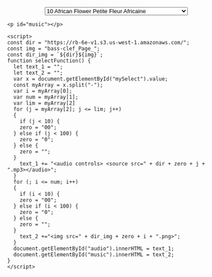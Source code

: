 <style>
    #tune_select {
  margin: auto;
  text-align: center;
    }
    #audio {
  margin-top: 10px;
    }
</style>
<body onload="selectFunction()">
      <div id='tune_select'>
      <select id="mySelect" onchange="selectFunction()">
        <option value="10-10-241">10 African Flower Petite Fleur Africaine</option>
<option value="11-11-241">11 Afro Blue</option>
<option value="12-12-241">12 Afternoon In Paris</option>
<option value="13-13-3">13 Airegin🎵</option>
<option value="14-15-2">14 Água De Beber Water To Drink🎵</option>
<option value="16-16-241">16 Alfie</option>
<option value="17-17-4">17 Alice In Wonderland🎵</option>
<option value="18-18-241">18 All Blues</option>
<option value="19-19-241">19 All By Myself</option>
<option value="20-20-6">20 All Of Me🎵</option>
<option value="21-21-7">21 All Of You🎵</option>
<option value="22-22-8">22 All The Things You Are🎵</option>
<option value="23-23-241">23 Always</option>
<option value="24-25-9">24 Alright Okay You Win🎵</option>
<option value="26-27-241">26 Ana Maria</option>
<option value="28-28-10">28 Angel Eyes🎵</option>
<option value="29-29-11">29 Anthropology🎵</option>
<option value="30-31-241">30 Apple Honey</option>
<option value="32-32-12">32 April In Paris🎵</option>
<option value="33-33-241">33 April Joy</option>
<option value="34-35-241">34 Arise Her Eyes</option>
<option value="36-36-241">36 Armageddon</option>
<option value="37-37-13">37 Au Privave🎵</option>
<option value="38-38-14">38 Autumn In New York🎵</option>
<option value="39-39-15">39 Autumn Leaves🎵</option>
<option value="40-40-241">40 Beautiful Love</option>
<option value="41-41-241">41 Beauty And The Beast</option>
<option value="42-42-16">42 Bessies Blues🎵</option>
<option value="43-43-17">43 Bewitched🎵</option>
<option value="44-44-241">44 Big Nick</option>
<option value="45-45-18">45 Black Coffee🎵</option>
<option value="46-46-241">46 Black Diamond</option>
<option value="47-47-241">47 Black Narcissus</option>
<option value="48-48-241">48 Black Nile</option>
<option value="49-49-19">49 Black Orpheus🎵</option>
<option value="50-50-241">50 Blue Bossa</option>
<option value="51-51-20">51 Blue In Green🎵</option>
<option value="52-52-241">52 Blue Monk</option>
<option value="53-53-21">53 The Blue Room🎵</option>
<option value="54-54-22">54 Blue Train Blue Trane🎵</option>
<option value="55-55-23">55 Blues For Alice🎵</option>
<option value="56-56-24">56 Bluesette🎵</option>
<option value="57-57-25">57 Body And Soul🎵</option>
<option value="58-58-26">58 Boplicity Be Bop Lives🎵</option>
<option value="59-59-27">59 Bright Size Life🎵</option>
<option value="60-60-241">60 Broad Way Blues</option>
<option value="61-61-28">61 Broadway🎵</option>
<option value="62-62-29">62 But Beautiful🎵</option>
<option value="63-63-241">63 Butterfly</option>
<option value="64-64-241">64 Byrd Like</option>
<option value="65-65-241">65 Cest Si Bon</option>
<option value="66-66-31">66 Call Me🎵</option>
<option value="67-67-30">67 Call Me Irresponsible🎵</option>
<option value="68-68-32">68 Cant Help Lovin Dat Man🎵</option>
<option value="69-69-241">69 Central Park West</option>
<option value="70-71-33">70 Captain Marvel🎵</option>
<option value="72-72-34">72 Ceora🎵</option>
<option value="73-73-241">73 Chelsea Bells</option>
<option value="74-75-35">74 Chega De Saudade No More Blues🎵</option>
<option value="76-76-36">76 Chelsea Bridge🎵</option>
<option value="77-77-37">77 Cherokee Indian Love Song🎵</option>
<option value="78-78-38">78 Cherry Pink And Apple Blossom White🎵</option>
<option value="79-79-39">79 A Child Is Born🎵</option>
<option value="80-80-241">80 Chippie</option>
<option value="81-81-40">81 Chitlins Con Carne🎵</option>
<option value="82-82-41">82 Come Sunday🎵</option>
<option value="83-83-241">83 Como En Vietnam</option>
<option value="84-85-42">84 Con Alma🎵</option>
<option value="86-86-43">86 Conception🎵</option>
<option value="87-87-44">87 Confirmation🎵</option>
<option value="88-88-241">88 Contemplation</option>
<option value="89-89-241">89 Coral</option>
<option value="90-90-45">90 Cotton Tail🎵</option>
<option value="91-91-241">91 Could It Be You</option>
<option value="92-92-46">92 Countdown🎵</option>
<option value="93-93-241">93 Crescent</option>
<option value="94-94-241">94 Crystal Silence</option>
<option value="95-95-47">95 D Natural Blues🎵</option>
<option value="96-97-241">96 Daahoud</option>
<option value="98-98-49">98 Dancing On The Ceiling🎵</option>
<option value="99-99-50">99 Darn That Dream🎵</option>
<option value="100-100-241">100 Day Waves</option>
<option value="101-101-241">101 Days And Nights Waiting</option>
<option value="102-102-51">102 Dear Old Stockholm🎵</option>
<option value="103-103-52">103 Dearly Beloved🎵</option>
<option value="104-104-241">104 Dedicated To You</option>
<option value="105-105-54">105 Detour Ahead🎵</option>
<option value="106-107-241">106 Deluge</option>
<option value="108-109-53">108 Desafinado🎵</option>
<option value="110-111-241">110 Desert Air</option>
<option value="112-112-55">112 Dexterity🎵</option>
<option value="113-113-56">113 Dizzy Atmosphere🎵</option>
<option value="114-115-48">114 Django🎵</option>
<option value="116-117-241">116 Doin The Pig</option>
<option value="118-118-241">118 Dolores</option>
<option value="119-119-57">119 Dolphin Dance🎵</option>
<option value="120-120-241">120 Domino Biscuit</option>
<option value="121-121-58">121 Dont Blame Me🎵</option>
<option value="122-122-59">122 Dont Get Around Much Anymore🎵</option>
<option value="123-123-60">123 Donna Lee🎵</option>
<option value="124-124-241">124 Dream A Little Dream Of Me</option>
<option value="125-125-61">125 Dreamsville🎵</option>
<option value="126-126-63">126 Easter Parade🎵</option>
<option value="127-127-64">127 Easy Living🎵</option>
<option value="128-128-65">128 Easy To Love Youd Be So Easy To Love🎵</option>
<option value="129-129-241">129 Ecclusiastics</option>
<option value="130-130-241">130 Eighty One</option>
<option value="131-131-241">131 El Gaucho</option>
<option value="132-132-66">132 Epistrophy🎵</option>
<option value="133-133-67">133 Equinox🎵</option>
<option value="134-134-241">134 Equipoise</option>
<option value="135-135-62">135 E.S.P.🎵</option>
<option value="136-136-241">136 Fall</option>
<option value="137-137-241">137 Falling Grace</option>
<option value="138-138-68">138 Falling In Love With Love🎵</option>
<option value="139-139-241">139 Fee-Fi-Fo-Fum</option>
<option value="140-140-69">140 A Fine Romance🎵</option>
<option value="141-141-1">141 500 Miles High🎵</option>
<option value="142-142-241">142 502 Blues</option>
<option value="143-143-241">143 Follow Your Heart</option>
<option value="144-144-70">144 Footprints🎵</option>
<option value="145-145-71">145 For All We Know🎵</option>
<option value="146-146-72">146 For Heavens Sake🎵</option>
<option value="147-147-73">147 I Love You For Sentimental Reasons🎵</option>
<option value="148-148-241">148 Forest Flower</option>
<option value="149-149-75">149 Four🎵</option>
<option value="150-150-74">150 Four On Six🎵</option>
<option value="151-151-76">151 Freddie Freeloader🎵</option>
<option value="152-152-241">152 Freedom Jazz Dance</option>
<option value="153-153-78">153 Gee Baby Aint I Good To You🎵</option>
<option value="154-155-77">154 Full House🎵</option>
<option value="156-156-241">156 Gemini</option>
<option value="157-157-79">157 Giant Steps🎵</option>
<option value="158-158-80">158 The Girl From Ipanema Garôta De Ipanema🎵</option>
<option value="159-159-241">159 Glorias Step</option>
<option value="160-160-81">160 God Bless The Child🎵</option>
<option value="161-161-241">161 Golden Lady</option>
<option value="162-163-241">162 Good Evening Mr. And Mrs. America</option>
<option value="164-164-241">164 Grand Central</option>
<option value="165-165-241">165 The Green Mountains</option>
<option value="166-166-82">166 Groovin High🎵</option>
<option value="167-167-241">167 Grow Your Own</option>
<option value="168-168-83">168 Guilty🎵</option>
<option value="169-169-84">169 Gypsy In My Soul🎵</option>
<option value="170-171-85">170 Half Nelson🎵</option>
<option value="172-172-86">172 Have You Met Miss Jones🎵</option>
<option value="173-173-241">173 Heaven</option>
<option value="174-174-241">174 Heebie Jeebies</option>
<option value="175-175-88">175 Heres That Rainy Day🎵</option>
<option value="176-177-87">176 Hello Young Lovers🎵</option>
<option value="178-178-89">178 Hot Toddy🎵</option>
<option value="179-179-241">179 House Of Jade</option>
<option value="180-180-90">180 How High The Moon🎵</option>
<option value="181-181-91">181 How Insensitive Insensatez🎵</option>
<option value="182-182-241">182 How My Heart Sings</option>
<option value="183-183-241">183 Hullo Bolinas</option>
<option value="184-184-92">184 I Cant Get Started🎵</option>
<option value="185-185-93">185 I Cant Give You Anything But Love🎵</option>
<option value="186-186-94">186 I Could Write A Book🎵</option>
<option value="187-187-95">187 I Got It Bad And That Aint Good🎵</option>
<option value="188-188-96">188 I Let A Song Go Out Of My Heart🎵</option>
<option value="189-189-97">189 I Love Paris🎵</option>
<option value="190-190-98">190 I Love You🎵</option>
<option value="191-191-99">191 I Mean You🎵</option>
<option value="192-193-100">192 I Remember Clifford🎵</option>
<option value="194-194-241">194 I Should Care</option>
<option value="195-195-241">195 I Wish I Knew How It Would Feel To Be Free</option>
<option value="196-196-101">196 Ill Never Smile Again🎵</option>
<option value="197-197-102">197 Ill Remember April🎵</option>
<option value="198-199-241">198 Im All Smiles</option>
<option value="200-200-103">200 Im Beginning To See The Light🎵</option>
<option value="201-201-241">201 Im Your Pal</option>
<option value="202-203-241">202 Icarus</option>
<option value="204-204-241">204 If You Never Come To Me Inutil Paisagem</option>
<option value="205-205-104">205 Impressions🎵</option>
<option value="206-206-105">206 In A Mellow Tone🎵</option>
<option value="207-207-106">207 In A Sentimental Mood🎵</option>
<option value="208-209-107">208 In The Mood🎵</option>
<option value="210-210-108">210 In The Wee Small Hours Of The Morning🎵</option>
<option value="211-211-241">211 In Your Quiet Place</option>
<option value="212-212-109">212 The Inch Worm🎵</option>
<option value="213-213-241">213 Indian Lady</option>
<option value="214-214-241">214 Inner Urge</option>
<option value="215-215-241">215 Interplay</option>
<option value="216-216-241">216 The Intrepid Fox</option>
<option value="217-217-110">217 Invitation🎵</option>
<option value="218-218-241">218 Iris</option>
<option value="219-219-112">219 Isnt It Romantic🎵</option>
<option value="220-221-111">220 Is You Is Or Is You Aint Ma Baby🎵</option>
<option value="222-222-241">222 Isotope</option>
<option value="223-223-113">223 Israel🎵</option>
<option value="224-224-114">224 It Dont Mean A Thing If It Aint Got That Swing🎵</option>
<option value="225-225-115">225 Its Easy To Remember🎵</option>
<option value="226-226-241">226 Jelly Roll</option>
<option value="227-227-116">227 Jordu🎵</option>
<option value="228-228-241">228 Journey To Recife</option>
<option value="229-229-241">229 Joy Spring</option>
<option value="230-230-117">230 Juju🎵</option>
<option value="231-231-118">231 June In January🎵</option>
<option value="232-233-241">232 Jump Monk</option>
<option value="234-234-119">234 Just One More Chance🎵</option>
<option value="235-235-120">235 Lady Bird🎵</option>
<option value="236-237-241">236 Kelo</option>
<option value="238-238-121">238 Lady Sings The Blues🎵</option>
<option value="239-239-122">239 Lament🎵</option>
<option value="240-240-241">240 Las Vegas Tango</option>
<option value="241-241-123">241 Lazy Bird🎵</option>
<option value="242-242-124">242 Lazy River🎵</option>
<option value="243-243-125">243 Like Someone In Love🎵</option>
<option value="244-244-126">244 Limehouse Blues🎵</option>
<option value="245-245-127">245 Little Boat O Barquinho🎵</option>
<option value="246-247-241">246 Lines And Spaces</option>
<option value="248-249-241">248 Litha</option>
<option value="250-250-128">250 Little Waltz🎵</option>
<option value="251-251-129">251 Long Ago And Far Away🎵</option>
<option value="252-252-241">252 Lonnies Lament</option>
<option value="253-253-241">253 Look To The Sky</option>
<option value="254-254-130">254 Love Is The Sweetest Thing🎵</option>
<option value="255-255-131">255 Lucky Southern🎵</option>
<option value="256-256-132">256 Lullaby Of Birdland🎵</option>
<option value="257-257-241">257 The Magician In You</option>
<option value="258-259-133">258 Lush Life🎵</option>
<option value="260-260-134">260 Mahjong🎵</option>
<option value="261-261-135">261 Maiden Voyage🎵</option>
<option value="262-263-136">262 A Man And A Woman🎵</option>
<option value="264-265-241">264 Man In The Green Shirt</option>
<option value="266-266-137">266 Meditation Meditacao🎵</option>
<option value="267-267-241">267 Memories Of Tomorrow</option>
<option value="268-268-241">268 Michelle</option>
<option value="269-269-241">269 Midnight Mood</option>
<option value="270-271-241">270 Midwestern Nights Dream</option>
<option value="272-272-138">272 Milano🎵</option>
<option value="273-273-241">273 Minority</option>
<option value="274-274-241">274 Miss Ann</option>
<option value="275-275-241">275 Missouri Uncompromised</option>
<option value="276-276-143">276 Mr. P.C.🎵</option>
<option value="277-277-139">277 Misty🎵</option>
<option value="278-278-241">278 Miyako</option>
<option value="279-279-141">279 Mood Indigo🎵</option>
<option value="280-281-140">280 Moments Notice🎵</option>
<option value="282-282-241">282 Moonchild</option>
<option value="283-283-142">283 The Most Beautiful Girl In The World🎵</option>
<option value="284-284-241">284 My Buddy</option>
<option value="285-285-144">285 My Favorite Things🎵</option>
<option value="286-286-145">286 My Foolish Heart🎵</option>
<option value="287-287-146">287 My Funny Valentine🎵</option>
<option value="288-288-147">288 My One And Only Love🎵</option>
<option value="289-289-148">289 My Romance🎵</option>
<option value="290-290-149">290 My Shining Hour🎵</option>
<option value="291-291-150">291 My Ship🎵</option>
<option value="292-292-151">292 My Way🎵</option>
<option value="293-293-152">293 Naima Niema🎵</option>
<option value="294-295-241">294 Mysterious Traveller</option>
<option value="296-296-153">296 Nardis🎵</option>
<option value="297-297-154">297 Nefertiti🎵</option>
<option value="298-298-155">298 Never Will I Marry🎵</option>
<option value="299-299-156">299 Nicas Dream🎵</option>
<option value="300-300-157">300 Night Dreamer🎵</option>
<option value="301-301-158">301 The Night Has A Thousand Eyes🎵</option>
<option value="302-302-159">302 A Night In Tunisia🎵</option>
<option value="303-303-241">303 Nobody Knows You When Youre Down And Out</option>
<option value="304-305-160">304 Night Train🎵</option>
<option value="306-306-241">306 Nostalgia In Times Square</option>
<option value="307-307-161">307 Nuages🎵</option>
<option value="308-308-241">308 The Old Man From The Old Country</option>
<option value="309-309-162">309 Oleo🎵</option>
<option value="310-310-241">310 Oliloqui Valley</option>
<option value="311-311-163">311 Once I Loved Amor Em Paz Love In Peace🎵</option>
<option value="312-312-164">312 Once In Love With Amy🎵</option>
<option value="313-313-241">313 One Finger Snap</option>
<option value="314-314-165">314 One Note Samba Samba De Uma Nota So🎵</option>
<option value="315-315-166">315 Only Trust Your Heart🎵</option>
<option value="316-316-241">316 Orbits</option>
<option value="317-317-167">317 Ornithology🎵</option>
<option value="318-318-168">318 Out Of Nowhere🎵</option>
<option value="319-319-169">319 Paper Doll🎵</option>
<option value="320-320-170">320 Passion Dance🎵</option>
<option value="321-321-241">321 Passion Flower</option>
<option value="322-322-171">322 Peace🎵</option>
<option value="323-323-241">323 Peggys Blue Skylight</option>
<option value="324-324-172">324 Pent Up House🎵</option>
<option value="325-325-241">325 Penthouse Serenade</option>
<option value="326-326-173">326 Peris Scope🎵</option>
<option value="327-327-241">327 Pfrancing</option>
<option value="328-328-241">328 Pinocchio</option>
<option value="329-329-241">329 Pithecanthropus Erectus</option>
<option value="330-330-241">330 Portsmouth Figurations</option>
<option value="331-331-174">331 Prelude To A Kiss🎵</option>
<option value="332-332-241">332 Prince Of Darkness</option>
<option value="333-333-241">333 P.S. I Love You</option>
<option value="334-334-241">334 Pussy Cat Dues</option>
<option value="335-335-175">335 Quiet Nights Of Quiet Stars Corcovado🎵</option>
<option value="336-336-241">336 Quiet Now</option>
<option value="337-337-176">337 Recorda Me🎵</option>
<option value="338-339-177">338 Red Clay🎵</option>
<option value="340-340-241">340 Reflections</option>
<option value="341-341-241">341 Ring Dem Bells</option>
<option value="342-343-241">342 Reincarnation Of A Lovebird</option>
<option value="344-344-178">344 Road Song🎵</option>
<option value="345-345-241">345 Round Midnight</option>
<option value="346-347-179">346 Ruby My Dear🎵</option>
<option value="348-348-241">348 The Saga Of Harrison Crabfeathers</option>
<option value="349-349-180">349 Satin Doll🎵</option>
<option value="350-350-241">350 Scotch And Soda</option>
<option value="351-351-181">351 Scrapple From The Apple🎵</option>
<option value="352-353-241">352 Sea Journey</option>
<option value="354-354-182">354 Seven Come Eleven🎵</option>
<option value="355-355-184">355 Sidewinder🎵</option>
<option value="356-357-241">356 Seven Steps To Heaven</option>
<option value="358-358-241">358 Silver Hollow</option>
<option value="359-359-241">359 Sirabhorn</option>
<option value="360-361-241">360 Skating In Central Park</option>
<option value="362-362-185">362 So Nice Summer Samba🎵</option>
<option value="363-363-187">363 Solar🎵</option>
<option value="364-365-186">364 So What🎵</option>
<option value="366-366-188">366 Solitude🎵</option>
<option value="367-367-189">367 Some Day My Prince Will Come🎵</option>
<option value="368-368-190">368 Some Other Spring🎵</option>
<option value="369-369-192">369 Somebody Loves Me🎵</option>
<option value="370-371-191">370 Some Skunk Funk🎵</option>
<option value="372-372-241">372 Sometime Ago</option>
<option value="373-373-193">373 Song For My Father🎵</option>
<option value="374-375-194">374 The Song Is You🎵</option>
<option value="376-376-195">376 Sophisticated Lady🎵</option>
<option value="377-377-196">377 The Sorcerer🎵</option>
<option value="378-378-197">378 Speak No Evil🎵</option>
<option value="379-379-241">379 The Sphinx</option>
<option value="380-380-241">380 Standing On The Corner</option>
<option value="381-381-241">381 The Star-Crossed Lovers</option>
<option value="382-382-198">382 Stella By Starlight🎵</option>
<option value="383-383-241">383 Steps</option>
<option value="384-384-199">384 Stolen Moments🎵</option>
<option value="385-385-200">385 Stompin At The Savoy🎵</option>
<option value="386-386-241">386 Straight No Chaser</option>
<option value="387-387-202">387 Sugar🎵</option>
<option value="388-389-201">388 A String Of Pearls</option>
<option value="390-391-241">390 Stuff</option>
<option value="392-392-203">392 A Sunday Kind Of Love🎵</option>
<option value="393-393-204">393 The Surrey With The Fringe On Top🎵</option>
<option value="394-394-241">394 Swedish Pastry</option>
<option value="395-395-205">395 Sweet Georgia Bright🎵</option>
<option value="396-396-241">396 Sweet Henry</option>
<option value="397-397-206">397 Take Five🎵</option>
<option value="398-398-207">398 Take The “A” Train🎵</option>
<option value="399-399-208">399 Thanks For The Memory🎵</option>
<option value="400-401-241">400 Tame Thy Pen</option>
<option value="402-403-241">402 Tell Me A Bedtime Story</option>
<option value="404-405-241">404 Thats Amore Thats Love</option>
<option value="406-406-209">406 There Is No Greater Love🎵</option>
<option value="407-407-210">407 There Will Never Be Another You🎵</option>
<option value="408-408-241">408 Therell Be Some Changes Made</option>
<option value="409-409-241">409 They Didnt Believe Me</option>
<option value="410-410-211">410 Think On Me🎵</option>
<option value="411-411-212">411 Thou Swell🎵</option>
<option value="412-412-241">412 Three Flowers</option>
<option value="413-413-213">413 Time Remembered🎵</option>
<option value="414-414-214">414 Tones For Joans Bones🎵</option>
<option value="415-415-215">415 Topsy🎵</option>
<option value="416-416-216">416 Tour De Force🎵</option>
<option value="417-417-241">417 Triste</option>
<option value="418-418-217">418 Tune Up🎵</option>
<option value="419-419-218">419 Turn Out The Stars🎵</option>
<option value="420-420-241">420 Twisted Blues</option>
<option value="421-421-241">421 Unquity Road</option>
<option value="422-423-219">422 Unchain My Heart🎵</option>
<option value="424-424-241">424 Unity Village</option>
<option value="425-425-220">425 Up Jumped Spring🎵</option>
<option value="426-426-241">426 Upper Manhattan Medical Group UMMG</option>
<option value="427-427-241">427 Valse Hot</option>
<option value="428-428-221">428 Very Early🎵</option>
<option value="429-429-241">429 Virgo</option>
<option value="430-430-241">430 Wait Till You See Her</option>
<option value="431-431-223">431 Wave🎵</option>
<option value="432-433-222">432 Waltz For Debby🎵</option>
<option value="434-434-241">434 Well Be Together Again</option>
<option value="435-435-224">435 Well You Neednt Its Over Now🎵</option>
<option value="436-436-225">436 West Coast Blues🎵</option>
<option value="437-437-241">437 What Am I Here For</option>
<option value="438-438-241">438 What Was</option>
<option value="439-439-226">439 When I Fall In Love🎵</option>
<option value="440-440-227">440 When Sunny Gets Blue🎵</option>
<option value="441-441-228">441 When You Wish Upon A Star🎵</option>
<option value="442-442-241">442 Whispering</option>
<option value="443-443-229">443 Windows🎵</option>
<option value="444-445-241">444 Wild Flower</option>
<option value="446-446-241">446 Witch Hunt</option>
<option value="447-447-231">447 Woodchoppers Ball🎵</option>
<option value="448-449-230">448 Wives And Lovers Hey Little Girl🎵</option>
<option value="450-450-232">450 Woodyn You🎵</option>
<option value="451-451-241">451 The World Is Waiting For The Sunrise</option>
<option value="452-452-233">452 Yes And No🎵</option>
<option value="453-453-241">453 Yesterday</option>
<option value="454-454-234">454 Yesterdays🎵</option>
<option value="455-455-235">455 You Are Too Beautiful🎵</option>
<option value="456-457-241">456 You Are The Sunshine Of My Life</option>
<option value="458-458-236">458 You Brought A New Kind Of Love To Me🎵</option>
<option value="459-459-237">459 You Dont Know What Love Is🎵</option>
<option value="460-460-238">460 You Took Advantage Of Me🎵</option>
<option value="461-461-240">461 Young At Heart🎵</option>
<option value="462-462-239">462 Youre Nobody til Somebody Loves You🎵</option>
    </select>
    <div id="audio"></div>
      </div>
    
    <p id="music"></p>
    
    <script>
    const dir = "https://rb-6e-v1.s3.us-west-1.amazonaws.com/";
    const img = "bass-clef_Page_";
    const dir_img = `${dir}${img}`;
    function selectFunction() {
      let text_1 = "";
      let text_2 = "";
      var x = document.getElementById("mySelect").value;
      const myArray = x.split("-");
      var i = myArray[0];
      var num = myArray[1];
      var lim = myArray[2]
      for (j = myArray[2]; j <= lim; j++)
      {
        if (j < 10) {
        zero = "00";
      } else if (j < 100) {
        zero = "0";
      } else {
        zero = "";
      }
        text_1 += "<audio controls> <source src=" + dir + zero + j + ".mp3></audio>";
      }
      for (; i <= num; i++) 
      {
        if (i < 10) {
        zero = "00";
      } else if (i < 100) {
        zero = "0";
      } else {
        zero = "";
      }
        text_2 +="<img src=" + dir_img + zero + i + ".png>";
      }
      document.getElementById("audio").innerHTML = text_1;
      document.getElementById("music").innerHTML = text_2;
    }
    </script>
